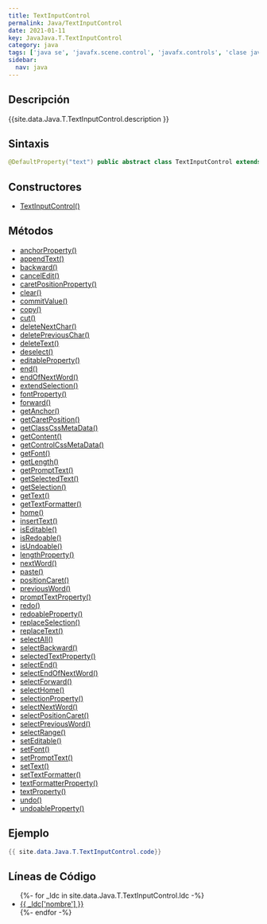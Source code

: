 ```yaml
---
title: TextInputControl
permalink: Java/TextInputControl
date: 2021-01-11
key: JavaJava.T.TextInputControl
category: java
tags: ['java se', 'javafx.scene.control', 'javafx.controls', 'clase java', 'JavaFX 2.0']
sidebar: 
  nav: java
---
```


## Descripción
{{site.data.Java.T.TextInputControl.description }}

## Sintaxis
~~~java
@DefaultProperty("text") public abstract class TextInputControl extends Control
~~~

## Constructores
* [TextInputControl()](/Java/TextInputControl/TextInputControl/)

## Métodos
* [anchorProperty()](/Java/TextInputControl/anchorProperty)
* [appendText()](/Java/TextInputControl/appendText)
* [backward()](/Java/TextInputControl/backward)
* [cancelEdit()](/Java/TextInputControl/cancelEdit)
* [caretPositionProperty()](/Java/TextInputControl/caretPositionProperty)
* [clear()](/Java/TextInputControl/clear)
* [commitValue()](/Java/TextInputControl/commitValue)
* [copy()](/Java/TextInputControl/copy)
* [cut()](/Java/TextInputControl/cut)
* [deleteNextChar()](/Java/TextInputControl/deleteNextChar)
* [deletePreviousChar()](/Java/TextInputControl/deletePreviousChar)
* [deleteText()](/Java/TextInputControl/deleteText)
* [deselect()](/Java/TextInputControl/deselect)
* [editableProperty()](/Java/TextInputControl/editableProperty)
* [end()](/Java/TextInputControl/end)
* [endOfNextWord()](/Java/TextInputControl/endOfNextWord)
* [extendSelection()](/Java/TextInputControl/extendSelection)
* [fontProperty()](/Java/TextInputControl/fontProperty)
* [forward()](/Java/TextInputControl/forward)
* [getAnchor()](/Java/TextInputControl/getAnchor)
* [getCaretPosition()](/Java/TextInputControl/getCaretPosition)
* [getClassCssMetaData()](/Java/TextInputControl/getClassCssMetaData)
* [getContent()](/Java/TextInputControl/getContent)
* [getControlCssMetaData()](/Java/TextInputControl/getControlCssMetaData)
* [getFont()](/Java/TextInputControl/getFont)
* [getLength()](/Java/TextInputControl/getLength)
* [getPromptText()](/Java/TextInputControl/getPromptText)
* [getSelectedText()](/Java/TextInputControl/getSelectedText)
* [getSelection()](/Java/TextInputControl/getSelection)
* [getText()](/Java/TextInputControl/getText)
* [getTextFormatter()](/Java/TextInputControl/getTextFormatter)
* [home()](/Java/TextInputControl/home)
* [insertText()](/Java/TextInputControl/insertText)
* [isEditable()](/Java/TextInputControl/isEditable)
* [isRedoable()](/Java/TextInputControl/isRedoable)
* [isUndoable()](/Java/TextInputControl/isUndoable)
* [lengthProperty()](/Java/TextInputControl/lengthProperty)
* [nextWord()](/Java/TextInputControl/nextWord)
* [paste()](/Java/TextInputControl/paste)
* [positionCaret()](/Java/TextInputControl/positionCaret)
* [previousWord()](/Java/TextInputControl/previousWord)
* [promptTextProperty()](/Java/TextInputControl/promptTextProperty)
* [redo()](/Java/TextInputControl/redo)
* [redoableProperty()](/Java/TextInputControl/redoableProperty)
* [replaceSelection()](/Java/TextInputControl/replaceSelection)
* [replaceText()](/Java/TextInputControl/replaceText)
* [selectAll()](/Java/TextInputControl/selectAll)
* [selectBackward()](/Java/TextInputControl/selectBackward)
* [selectedTextProperty()](/Java/TextInputControl/selectedTextProperty)
* [selectEnd()](/Java/TextInputControl/selectEnd)
* [selectEndOfNextWord()](/Java/TextInputControl/selectEndOfNextWord)
* [selectForward()](/Java/TextInputControl/selectForward)
* [selectHome()](/Java/TextInputControl/selectHome)
* [selectionProperty()](/Java/TextInputControl/selectionProperty)
* [selectNextWord()](/Java/TextInputControl/selectNextWord)
* [selectPositionCaret()](/Java/TextInputControl/selectPositionCaret)
* [selectPreviousWord()](/Java/TextInputControl/selectPreviousWord)
* [selectRange()](/Java/TextInputControl/selectRange)
* [setEditable()](/Java/TextInputControl/setEditable)
* [setFont()](/Java/TextInputControl/setFont)
* [setPromptText()](/Java/TextInputControl/setPromptText)
* [setText()](/Java/TextInputControl/setText)
* [setTextFormatter()](/Java/TextInputControl/setTextFormatter)
* [textFormatterProperty()](/Java/TextInputControl/textFormatterProperty)
* [textProperty()](/Java/TextInputControl/textProperty)
* [undo()](/Java/TextInputControl/undo)
* [undoableProperty()](/Java/TextInputControl/undoableProperty)

## Ejemplo
~~~java
{{ site.data.Java.T.TextInputControl.code}}
~~~

## Líneas de Código
<ul>
{%- for _ldc in site.data.Java.T.TextInputControl.ldc -%}
   <li>
       <a href="{{_ldc['url'] }}">{{ _ldc['nombre'] }}</a>
   </li>
{%- endfor -%}
</ul>

